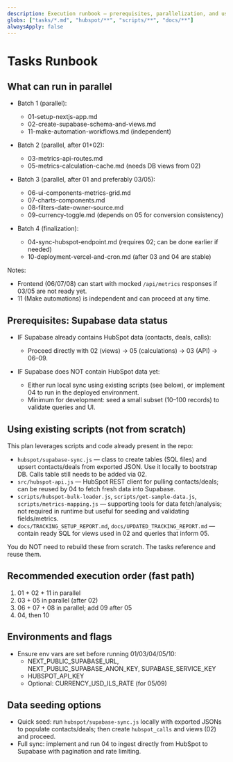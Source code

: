 ```yaml
---
description: Execution runbook — prerequisites, parallelization, and usage of existing scripts
globs: ["tasks/*.md", "hubspot/**", "scripts/**", "docs/**"]
alwaysApply: false
---
```


# Tasks Runbook

## What can run in parallel

- Batch 1 (parallel):
  - 01-setup-nextjs-app.md
  - 02-create-supabase-schema-and-views.md
  - 11-make-automation-workflows.md (independent)

- Batch 2 (parallel, after 01+02):
  - 03-metrics-api-routes.md
  - 05-metrics-calculation-cache.md (needs DB views from 02)

- Batch 3 (parallel, after 01 and preferably 03/05):
  - 06-ui-components-metrics-grid.md
  - 07-charts-components.md
  - 08-filters-date-owner-source.md
  - 09-currency-toggle.md (depends on 05 for conversion consistency)

- Batch 4 (finalization):
  - 04-sync-hubspot-endpoint.md (requires 02; can be done earlier if needed)
  - 10-deployment-vercel-and-cron.md (after 03 and 04 are stable)

Notes:
- Frontend (06/07/08) can start with mocked `/api/metrics` responses if 03/05 are not ready yet.
- 11 (Make automations) is independent and can proceed at any time.

## Prerequisites: Supabase data status

- IF Supabase already contains HubSpot data (contacts, deals, calls):
  - Proceed directly with 02 (views) → 05 (calculations) → 03 (API) → 06–09.

- IF Supabase does NOT contain HubSpot data yet:
  - Either run local sync using existing scripts (see below), or implement 04 to run in the deployed environment.
  - Minimum for development: seed a small subset (10–100 records) to validate queries and UI.

## Using existing scripts (not from scratch)

This plan leverages scripts and code already present in the repo:

- `hubspot/supabase-sync.js` — class to create tables (SQL files) and upsert contacts/deals from exported JSON. Use it locally to bootstrap DB. Calls table still needs to be added via 02.
- `src/hubspot-api.js` — HubSpot REST client for pulling contacts/deals; can be reused by 04 to fetch fresh data into Supabase.
- `scripts/hubspot-bulk-loader.js`, `scripts/get-sample-data.js`, `scripts/metrics-mapping.js` — supporting tools for data fetch/analysis; not required in runtime but useful for seeding and validating fields/metrics.
- `docs/TRACKING_SETUP_REPORT.md`, `docs/UPDATED_TRACKING_REPORT.md` — contain ready SQL for views used in 02 and queries that inform 05.

You do NOT need to rebuild these from scratch. The tasks reference and reuse them.

## Recommended execution order (fast path)

1) 01 + 02 + 11 in parallel
2) 03 + 05 in parallel (after 02)
3) 06 + 07 + 08 in parallel; add 09 after 05
4) 04, then 10

## Environments and flags

- Ensure env vars are set before running 01/03/04/05/10:
  - NEXT_PUBLIC_SUPABASE_URL, NEXT_PUBLIC_SUPABASE_ANON_KEY, SUPABASE_SERVICE_KEY
  - HUBSPOT_API_KEY
  - Optional: CURRENCY_USD_ILS_RATE (for 05/09)

## Data seeding options

- Quick seed: run `hubspot/supabase-sync.js` locally with exported JSONs to populate contacts/deals; then create `hubspot_calls` and views (02) and proceed.
- Full sync: implement and run 04 to ingest directly from HubSpot to Supabase with pagination and rate limiting.


